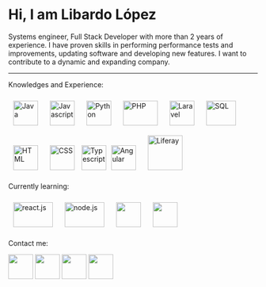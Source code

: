 <h1>Hi, I am Libardo López</h1>

Systems engineer, Full Stack Developer with more than 2 years of experience. I have proven skills in performing performance tests and improvements, updating software and developing new features. I want to contribute to a dynamic and expanding company.

  
---

Knowledges and Experience:

<a href="#"><img src="https://i.blogs.es/8d2420/650_1000_java/1366_2000.png" width="50px" height="50px" alt="Java" title="Java" style="padding-top:10px;padding-right:10px;padding-left:10px;padding-bottom:10px;"></a>    <a href="#"><img src="https://upload.wikimedia.org/wikipedia/commons/thumb/9/99/Unofficial_JavaScript_logo_2.svg/1200px-Unofficial_JavaScript_logo_2.svg.png" width="50px" height="50px" style="padding-top:10px;padding-right:10px;padding-left:10px;padding-bottom:10px;" alt="Javascript" title="Javascript"></a>    <a href="#"><img src="https://upload.wikimedia.org/wikipedia/commons/thumb/c/c3/Python-logo-notext.svg/1200px-Python-logo-notext.svg.png" width="50px" height="50px" style="padding-top:10px;padding-right:10px;padding-left:10px;padding-bottom:10px;" alt="Python" title="Python" ></a>    <a href="#"><img src="https://upload.wikimedia.org/wikipedia/commons/thumb/2/27/PHP-logo.svg/2560px-PHP-logo.svg.png" width="70px" height="50px" style="padding-top:10px;padding-right:10px;padding-left:10px;padding-bottom:10px;" alt="PHP" title="PHP"></a>    <a href="#"><img src="https://upload.wikimedia.org/wikipedia/commons/thumb/9/9a/Laravel.svg/1200px-Laravel.svg.png" width="50px" height="50px" style="padding-top:10px;padding-right:10px;padding-left:10px;padding-bottom:10px;" alt="Laravel" title="Laravel" ></a>    <a href="#"><img src="https://lineadecodigo.com/wp-content/uploads/2014/04/sql-e1633736325758.png" width="60px" height="50px" style="padding-top:10px;padding-right:10px;padding-left:10px;padding-bottom:10px;" alt="SQL" title="SQL"></a>    <a href="#"><img src="https://img.freepik.com/iconos-gratis/html-5_318-674234.jpg?w=2000" width="50px" height="50px" style="padding-top:10px;padding-right:10px;padding-left:10px;padding-bottom:10px;" alt="HTML" title="HTML"></a>    <a href="#"><img src="https://img.freepik.com/iconos-gratis/css_318-698167.jpg" width="50px" height="50px" style="padding-top:10px;padding-right:10px;padding-left:10px;padding-bottom:10px;" alt="CSS" title="CSS"></a> <a href="#"><img src="https://upload.wikimedia.org/wikipedia/commons/4/4c/Typescript_logo_2020.svg" width="50px" height="50px" alt="Typescript" title="Typescript"></a><a href="#"><img src="https://upload.wikimedia.org/wikipedia/commons/thumb/c/cf/Angular_full_color_logo.svg/1200px-Angular_full_color_logo.svg.png" width="50px" height="50px" style="padding-top:10px;padding-right:10px;padding-left:10px;padding-bottom:10px;" alt="Angular" title="Angular"></a> <a href="#"><img src="https://avatars.githubusercontent.com/u/131436?s=280&v=4" width="70px" height="70px" style="padding-top:10px;padding-right:10px;padding-left:10px;" alt="Liferay" title="Liferay"></a>

Currently learning:

  <a href="#"><img src="https://www.datocms-assets.com/45470/1631110818-logo-react-js.png" alt="react.js" width="80px" height="50px" style="padding-top:10px;padding-right:10px;padding-left:10px;padding-bottom:10px;"></a>    <a href="#"><img src="https://upload.wikimedia.org/wikipedia/commons/thumb/d/d9/Node.js_logo.svg/1200px-Node.js_logo.svg.png" alt="node.js" width="80px" height="50px" style="padding-top:10px;padding-right:10px;padding-left:10px;padding-bottom:10px;"></a>    <a href="#"><img src="https://miro.medium.com/v2/resize:fit:512/1*doAg1_fMQKWFoub-6gwUiQ.png" width="50px" height="50px" style="padding-top:10px;padding-right:10px;padding-left:10px;padding-bottom:10px;"></a>           <a href="#"><img src="https://ajeetchaulagain.com/static/7cb4af597964b0911fe71cb2f8148d64/87351/express-js.png" width="50px" height="50px" style="padding-top:10px;padding-right:10px;padding-left:10px;padding-bottom:10px;"></a>    



Contact me:

<a href="https://www.linkedin.com/in/libardo06/" target="_blank">
<img src="https://img.freepik.com/iconos-gratis/linkedin_318-187585.jpg" width="50px" height="50px"></a>
<a href="mailto:libardo6699@gmail.com?subject=Hola%20Libardo" target="_blank">
<img src="https://img.freepik.com/iconos-gratis/gmail_318-674228.jpg" width="50px" height="50px"></a>
<a href="https://www.facebook.com/libardo.lopez6/" target="_blank">
<img src="https://upload.wikimedia.org/wikipedia/commons/thumb/5/51/Facebook_f_logo_%282019%29.svg/2048px-Facebook_f_logo_%282019%29.svg.png" width="50px" height="50px"></a>
<a href="https://www.instagram.com/libardo.lopez6/" target="_blank">
<img src="https://upload.wikimedia.org/wikipedia/commons/thumb/e/e7/Instagram_logo_2016.svg/2048px-Instagram_logo_2016.svg.png" width="50px" height="50px"></a>


